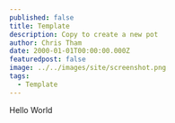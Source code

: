 ```yaml
---
published: false
title: Template
description: Copy to create a new pot
author: Chris Tham
date: 2000-01-01T00:00:00.000Z
featuredpost: false
image: ../../images/site/screenshot.png
tags:
  - Template
---
```


Hello World
